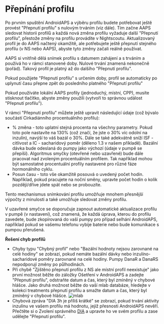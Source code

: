 # Přepínání profilu

Po prvním spuštění AndroidAPS a výběru profilu budete potřebovat ještě provést "Přepnutí profilu" s nulovým trváním (viz dále). Tím začne AAPS sledovat historii profilů a každá nová změna profilu vyžaduje další "Přepnutí profilu", přestože změny na profilu provádíte v Nightscoutu. Aktualizovaný profil je do AAPS načtený okamžitě, ale potřebujete ještě přepnutí stejného profilu (v NS nebo AAPS), abyste tyto změny začali reálně používat.

AAPS si vnitřně dělá snímek profilu s datumem zahájení a s trváním a používá ho v rámci stanovené doby. Nulové trvání znamená nekonečně (pořád). Takový profil je platný až do dalšího "Přepnutí profilu".

Pokud použijete "Přepnutí profilu" s určením doby, profil se automaticky po uplynutí času přepne zpět do posledního platného "Přepnutí profilu"

Pokud používáte lokální AAPS profily (jednoduchý, místní, CPP), musíte stisknout tlačítko, abyste změny použili (vytvoří to správnou událost "Přepnutí profilu").

V rámci "Přepnutí profilu" můžete ještě upravit následující údaje (což bývalo součástí Cirkadiánního procentuálního profilu):

* % změna - toto uplatní stejná procenta na všechny parametry. Pokud toto pole nastavíte na 130% (což značí, že jste o 30% víc odolní na inzulín), navýší to váš bazál o 30%. Dále se také adekvátně sníží ISF - citlivost a IC - sacharidový poměr (děleno 1.3 v našem příkladě). Bazální dávka bude odeslaná do pumpy jako výchozí (údaje v pumpě se přepíší). Algoritmus smyčky (otevřené nebo uzavřené) bude dále pracovat nad zvoleným procentuálním profilem. Tak například mohou být samostatné procentuální profily nastavené pro různé fáze hormonálního cyklu.
* Posun času - toto vše okamžitě posouvá o uvedený počet hodin. Například, pokud pracujete na noční směny, upravte počet hodin o kolik později/dříve jdete spát nebo se probouzíte.

Tento mechanismus snímkování profilu umožňuje mnohem přesnější výpočty z minulosti a také umožňuje sledovat změny profilu.

V uzavřené smyčce se doporučuje zapnout automatické aktualizace profilu v pumpě (v nastavení), což znamená, že každá úprava, kterou do profilu zavedete, bude zkopírovaná do vaší pumpy pro případ selhání AndroidAPS, například pokud se vašemu telefonu vybije baterie nebo bude komunikace s pumpou přerušená.

<b>Řešení chyb profilů</b>  


* Chyby typu "Chybný profil" nebo "Bazální hodnoty nejsou zarovnané na celé hodiny" se zobrazí, pokud nemáte bazální dávky nebo inzulíno-sacharidové poměry zarovnané na celé hodiny. Pumpy DanaR a DanaRS nepodporují změny po půlhodinách.
* Při chybě "Zjištěno přepnutí profilu z NS ale místní profil neexistuje" jako první možnost běžte do záložky Ošetření v AndroidAPS a zadejte "Přepnutí profilu", odstraňte datum a čas, který byl zmíněný v chybové hlášce. Jako druhá možnost běžte do vaší mlab databáze, hledejte v kolekci treatments přepnutí profilu a smažte datum a čas, který byl zmíněný v chybové hlášce. ![mlab](https://files.gitter.im/MilosKozak/AndroidAPS/I5am/image.png)
* Chybová zpráva "DIA 3h je příliš krátké" se zobrazí, pokud trvání aktivity inzulínu ve vašem profilu má hodnotu, jejíž přesnosti AndroidAPS nevěří. Přečtěte si o Zvolení správného [DIA](http://www.diabettech.com/insulin/why-we-are-regularly-wrong-in-the-duration-of-insulin-action-dia-times-we-use-and-why-it-matters/) a upravte ho ve svém profilu a zase udělejte "Přepnutí profilu".